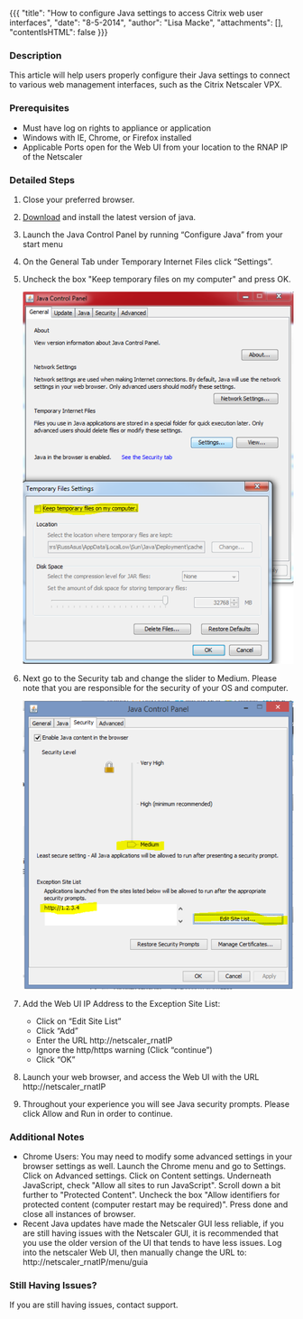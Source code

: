 {{{
  "title": "How to configure Java settings to access Citrix web user interfaces",
  "date": "8-5-2014",
  "author": "Lisa Macke",
  "attachments": [],
  "contentIsHTML": false
}}}

### Description
This article will help users properly configure their Java settings to connect to various web management interfaces, such as the Citrix Netscaler VPX.

### Prerequisites
* Must have log on rights to appliance or application
* Windows with IE, Chrome, or Firefox installed
* Applicable Ports open for the Web UI from your location to the RNAP IP of the Netscaler

### Detailed Steps
1. Close your preferred browser.

2. [Download](//www.java.com/en/download) and install the latest version of java.

3. Launch the Java Control Panel by running “Configure Java” from your start menu

4. On the General Tab under Temporary Internet Files click “Settings”.

5. Uncheck the box "Keep temporary files on my computer" and press OK.

    ![uncheck temp files](../../images/java-settings-to-access-citrix-web-user-interfaces-01.png)

6. Next go to the Security tab and change the slider to Medium. Please note that you are responsible for the security of your OS and computer.

    ![change security to medium](../../images/java-settings-to-access-citrix-web-user-interfaces-02.png)

7. Add the Web UI IP Address to the Exception Site List:
    * Click on “Edit Site List”
    * Click “Add”
    * Enter the URL http://netscaler_rnatIP
    * Ignore the http/https warning (Click “continue”)
    * Click “OK”

8. Launch your web browser, and access the Web UI with the URL http://netscaler_rnatIP

9. Throughout your experience you will see Java security prompts. Please click Allow and Run in order to continue.

### Additional Notes
* Chrome Users: You may need to modify some advanced settings in your browser settings as well. Launch the Chrome menu and go to Settings. Click on Advanced settings. Click on Content settings.  Underneath JavaScript, check "Allow all sites to run JavaScript". Scroll down a bit further to "Protected Content". Uncheck the box "Allow identifiers for protected content (computer restart may be required)". Press done and close all instances of browser.
* Recent Java updates have made the Netscaler GUI less reliable, if you are still having issues with the Netscaler GUI, it is recommended that you use the older version of the UI that tends to have less issues.  Log into the netscaler Web UI, then manually change the URL to: http://netscaler_rnatIP/menu/guia

### Still Having Issues?

If you are still having issues, contact support.  
